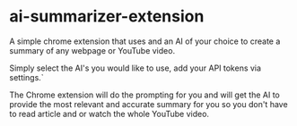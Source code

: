 # ai-summarizer-extension

A simple chrome extension that uses and an AI of your choice to create a summary of any webpage or YouTube video.

Simply select the AI's you would like to use, add your API tokens via settings.`

The Chrome extension will do the prompting for you and will get the AI to provide the most relevant and accurate summary for you so you don't have to read article and or watch the whole YouTube video.
